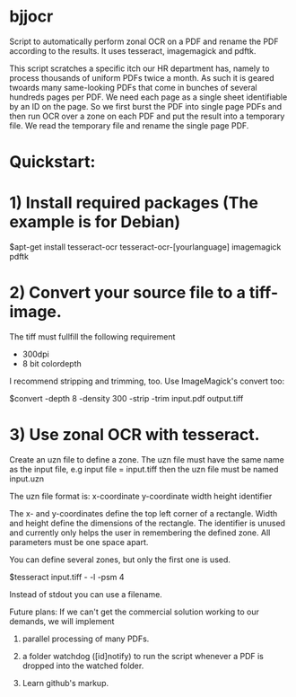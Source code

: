 bjjocr
======

Script to automatically perform zonal OCR on a PDF and rename the PDF according to the results. It uses tesseract, imagemagick and pdftk.

This script scratches a specific itch our HR department has, namely to process thousands of uniform PDFs twice a month. As such it is geared twoards many same-looking PDFs that come in bunches of several hundreds pages per PDF. We need each page as a single sheet identifiable by an ID on the page. So we first burst the PDF into single page PDFs and then run OCR over a zone on each PDF and put the result into a temporary file. We read the temporary file and rename the single page PDF. 

# Quickstart:
# 1) Install required packages (The example is for Debian)

 $apt-get install tesseract-ocr tesseract-ocr-[yourlanguage] imagemagick pdftk

# 2) Convert your source file to a tiff-image. 

The tiff must fullfill the following requirement
 * 300dpi
 * 8 bit colordepth

 I recommend stripping and trimming, too. Use ImageMagick's convert too:

 $convert -depth 8 -density 300 -strip -trim input.pdf output.tiff

# 3) Use zonal OCR with tesseract. 

 Create an uzn file to define a zone. 
 The uzn file must have the same name as the input file, 
 e.g input file = input.tiff then the uzn file must be named input.uzn

 The uzn file format is:
 x-coordinate y-coordinate width height identifier

 The x- and y-coordinates define the top left corner of a rectangle. 
 Width and height define the dimensions of the rectangle. 
 The identifier is unused and currently only helps the user in remembering the defined zone.
 All parameters must be one space apart.

 You can define several zones, but only the first one is used.

 $tesseract input.tiff - -l <yourlanguage> -psm 4 

 Instead of stdout you can use a filename.

Future plans:
If we can't get the commercial solution working to our demands, we will implement
1) parallel processing of many PDFs.

2) a folder watchdog ([id]notify) to run the script whenever a PDF is dropped into the watched folder.

3) Learn github's markup.


